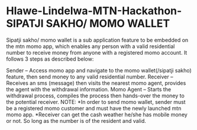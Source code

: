 # Hlawe-Lindelwa-MTN-Hackathon-SIPATJI SAKHO/ MOMO WALLET

Sipatji sakho/ momo wallet is a sub application feature to be embedded on the mtn momo app, which enables any person with a valid residential number to receive money from anyone with a registered momo account. It follows 3 steps as described below:

Sender – Access momo app and navigate to the momo wallet(/sipatji sakho) feature, then send money to any valid residential number.
Receiver – Receives an sms (message) then visits the nearest momo agent, provides the agent with the withdrawal information.
Momo Agent – Starts the withdrawal process, compiles the process then hands-over the money to the potential receiver.
NOTE: *In order to send momo wallet, sender must be a registered momo customer and must have the newly launched mtn momo app. *Receiver can get the cash weather he/she has mobile money or not. So long as the number is of the resident and valid.
